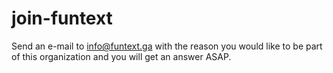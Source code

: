 # join-funtext
Send an e-mail to [info@funtext.ga](mailto:info@funtext.ga) with the reason you would like to be part of this organization and you will get an answer ASAP.
